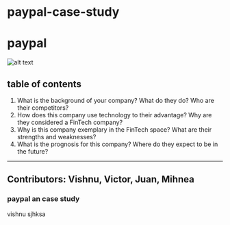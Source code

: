 # paypal-case-study
# paypal
![alt text](https://www.google.com/url?sa=i&url=https%3A%2F%2Fwww.pcmag.com%2Freviews%2Fpaypal&psig=AOvVaw3JkNBvcvAfaFFT_RZsjgQJ&ust=1703300112383000&source=images&cd=vfe&opi=89978449&ved=0CBIQjRxqFwoTCNiIq8SFooMDFQAAAAAdAAAAABAD)
## table of contents
1. What is the background of your company? What do they do? Who are their competitors?
2. How does this company use technology to their advantage? Why are they considered a FinTech company?
3. Why is this company exemplary in the FinTech space? What are their strengths and weaknesses?
4. What is the prognosis for this company? Where do they expect to be in the future?
---
Contributors:  Vishnu, Victor, Juan, Mihnea
---
### paypal an case study

vishnu
sjhksa
